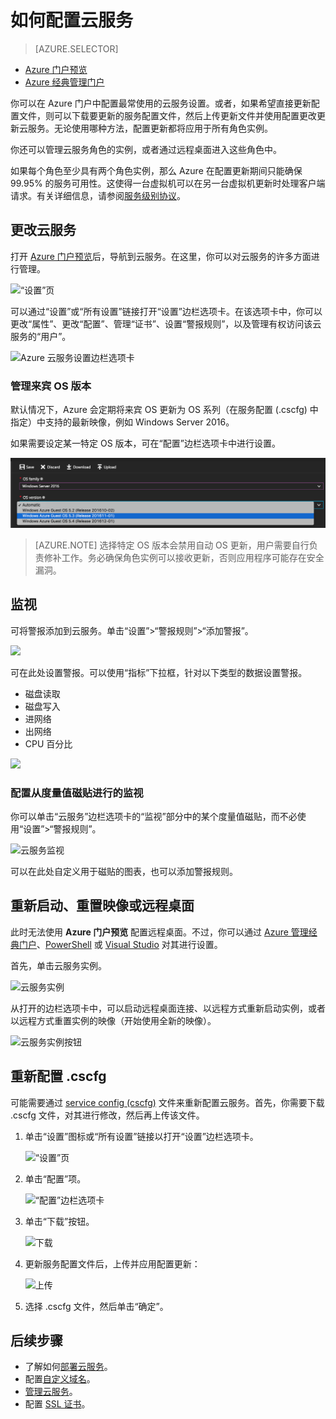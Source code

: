 <properties 
	pageTitle="如何配置云服务（门户）| Azure" 
	description="了解如何在 Azure 中配置云服务。了解如何更新云服务配置以及配置对角色实例的远程访问。这些示例使用 Azure 门户。" 
	services="cloud-services" 
	documentationCenter="" 
	authors="Thraka" 
	manager="timlt" 
	editor=""/>  


<tags 
	ms.service="cloud-services" 
	ms.workload="tbd" 
	ms.tgt_pltfrm="na" 
	ms.devlang="na" 
	ms.topic="article" 
	ms.date="12/07/2016"
	ms.author="adegeo"
	wacn.date="03/24/2017"/>

# 如何配置云服务

> [AZURE.SELECTOR]
- [Azure 门户预览](/documentation/articles/cloud-services-how-to-configure-portal/)
- [Azure 经典管理门户](/documentation/articles/cloud-services-how-to-configure/)

你可以在 Azure 门户中配置最常使用的云服务设置。或者，如果希望直接更新配置文件，则可以下载要更新的服务配置文件，然后上传更新文件并使用配置更改更新云服务。无论使用哪种方法，配置更新都将应用于所有角色实例。

你还可以管理云服务角色的实例，或者通过远程桌面进入这些角色中。

如果每个角色至少具有两个角色实例，那么 Azure 在配置更新期间只能确保 99.95% 的服务可用性。这使得一台虚拟机可以在另一台虚拟机更新时处理客户端请求。有关详细信息，请参阅[服务级别协议](/support/legal/sla/)。

## 更改云服务

打开 [Azure 门户预览](https://portal.azure.cn)后，导航到云服务。在这里，你可以对云服务的许多方面进行管理。

![“设置”页](./media/cloud-services-how-to-configure-portal/cloud-service.png)

可以通过“设置”或“所有设置”链接打开“设置”边栏选项卡。在该选项卡中，你可以更改“属性”、更改“配置”、管理“证书”、设置“警报规则”，以及管理有权访问该云服务的“用户”。

![Azure 云服务设置边栏选项卡](./media/cloud-services-how-to-configure-portal/cs-settings-blade.png)


### 管理来宾 OS 版本

默认情况下，Azure 会定期将来宾 OS 更新为 OS 系列（在服务配置 (.cscfg) 中指定）中支持的最新映像，例如 Windows Server 2016。

如果需要设定某一特定 OS 版本，可在“配置”边栏选项卡中进行设置。

![设置 OS 版本](./media/cloud-services-how-to-configure-portal/cs-settings-config-guestosversion.png)  

>[AZURE.NOTE]
> 选择特定 OS 版本会禁用自动 OS 更新，用户需要自行负责修补工作。务必确保角色实例可以接收更新，否则应用程序可能存在安全漏洞。

## 监视

可将警报添加到云服务。单击“设置”>“警报规则”>“添加警报”。

![](./media/cloud-services-how-to-configure-portal/cs-alerts.png)  


可在此处设置警报。可以使用“指标”下拉框，针对以下类型的数据设置警报。

- 磁盘读取
- 磁盘写入
- 进网络
- 出网络
- CPU 百分比

![](./media/cloud-services-how-to-configure-portal/cs-alert-item.png)

### 配置从度量值磁贴进行的监视
你可以单击“云服务”边栏选项卡的“监视”部分中的某个度量值磁贴，而不必使用“设置”>“警报规则”。

![云服务监视](./media/cloud-services-how-to-configure-portal/cs-monitoring.png)

可以在此处自定义用于磁贴的图表，也可以添加警报规则。

## 重新启动、重置映像或远程桌面

此时无法使用 **Azure 门户预览** 配置远程桌面。不过，你可以通过 [Azure 管理经典门户](/documentation/articles/cloud-services-role-enable-remote-desktop/)、[PowerShell](/documentation/articles/cloud-services-role-enable-remote-desktop-powershell/) 或 [Visual Studio](/documentation/articles/vs-azure-tools-remote-desktop-roles/) 对其进行设置。

首先，单击云服务实例。

![云服务实例](./media/cloud-services-how-to-configure-portal/cs-instance.png)  


从打开的边栏选项卡中，可以启动远程桌面连接、以远程方式重新启动实例，或者以远程方式重置实例的映像（开始使用全新的映像）。

![云服务实例按钮](./media/cloud-services-how-to-configure-portal/cs-instance-buttons.png)  


## 重新配置 .cscfg
可能需要通过 [service config (cscfg)](/documentation/articles/cloud-services-model-and-package/#cscfg) 文件来重新配置云服务。首先，你需要下载 .cscfg 文件，对其进行修改，然后再上传该文件。

1. 单击“设置”图标或“所有设置”链接以打开“设置”边栏选项卡。

    ![“设置”页](./media/cloud-services-how-to-configure-portal/cloud-service.png)
2. 单击“配置”项。

    ![“配置”边栏选项卡](./media/cloud-services-how-to-configure-portal/cs-settings-config.png)
3. 单击“下载”按钮。

    ![下载](./media/cloud-services-how-to-configure-portal/cs-settings-config-panel-download.png)
4. 更新服务配置文件后，上传并应用配置更新：

    ![上传](./media/cloud-services-how-to-configure-portal/cs-settings-config-panel-upload.png)
5. 选择 .cscfg 文件，然后单击“确定”。

## 后续步骤

* 了解如何[部署云服务](/documentation/articles/cloud-services-how-to-create-deploy-portal/)。
* 配置[自定义域名](/documentation/articles/cloud-services-custom-domain-name-portal/)。
* [管理云服务](/documentation/articles/cloud-services-how-to-manage-portal/)。
* 配置 [SSL 证书](/documentation/articles/cloud-services-configure-ssl-certificate-portal/)。

<!---HONumber=Mooncake_0320_2017-->